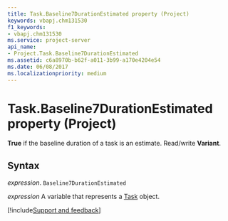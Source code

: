 ```yaml
---
title: Task.Baseline7DurationEstimated property (Project)
keywords: vbapj.chm131530
f1_keywords:
- vbapj.chm131530
ms.service: project-server
api_name:
- Project.Task.Baseline7DurationEstimated
ms.assetid: c6a8970b-b62f-a011-3b99-a170e4204e54
ms.date: 06/08/2017
ms.localizationpriority: medium
---
```



# Task.Baseline7DurationEstimated property (Project)

 **True** if the baseline duration of a task is an estimate. Read/write **Variant**.


## Syntax

_expression_. `Baseline7DurationEstimated`

_expression_ A variable that represents a [Task](./Project.Task.md) object.

[!include[Support and feedback](~/includes/feedback-boilerplate.md)]